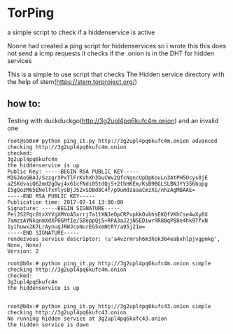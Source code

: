 # TorPing
a simple script to check if a hiddenservice is active

Noone had created a ping script for hiddenservices so i wrote this 
this does not send a icmp requests it checks if the .onion is in the DHT for hidden services 

This is a simple to use script that checks The Hidden service directory with the help of stem(https://stem.torproject.org/)




## how to:
Testing with duckduckgo(http://3g2upl4pq6kufc4m.onion)
and an invalid one
```console
root@sb0x# python ping_it.py http://3g2upl4pq6kufc4m.onion advanced
checking http://3g2upl4pq6kufc4m.onion
checked:
3g2upl4pq6kufc4m
the hiddenservice is up
Public Key: -----BEGIN RSA PUBLIC KEY-----
MIGJAoGBAJ/SzzgrXPxTlFrKVhXh3buCWv2QfcNgncUpDpKouLn3AtPH5Ocys0jE
aZSKdvaiQ62md2gOwj4x61cFNdi05tdQjS+2thHKEm/KsB9BGLSLBNJYY356bupg
I5gQozM65ENelfxYlysBjJ52xSDBd8C4f/p9umdzaaaCmzXG/nhzAgMBAAE=
-----END RSA PUBLIC KEY-----
Publication time: 2017-07-14 13:00:00
Signature: -----BEGIN SIGNATURE-----
PeiJS2Pqc8txXYVgXMYoA5xrrj7a1tXNJeOpCRPvpkkOvbhsEKQfVKhCse4wXy8X
7amzzAYNkqnmXdXP0GMfIe/S8eppQj5+RPA3aJ2jN5EDiwrRR8BqP88e4hk9TfxN
1yihuwx2K7LrAynuqJRWJcoNurEGSxmNtRY/a95j21w=
-----END SIGNATURE-----
rendezvous service descriptor: (u'a4vzrmrsh6m3hok364eabxhlpjvgpmkg', None, None)
Version: 2

root@b0x:# python ping_it.py http://3g2upl4pq6kufc4m.onion simple
checking http://3g2upl4pq6kufc4m.onion
checked:
3g2upl4pq6kufc4m
the hiddenservice is up


root@b0x:# python ping_it.py http://3g2upl4pq6kufc43.onion simple
checking http://3g2upl4pq6kufc43.onion
No running hidden service at 3g2upl4pq6kufc43.onion
the hidden service is down

```

